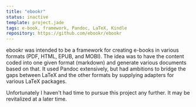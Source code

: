 ```yaml
---
title: "ebookr"
status: inactive
template: project.jade
tags: e-book, framework, Pandoc, LaTeX, Kindle
repository: https://github.com/ebookr/ebookr
---
```


ebookr was intended to be a framework for creating e-books in various formats (PDF, HTML, EPUB, and MOBI). The idea was to have the content coded into one given format (markdown) and generate various documents based on that. It used Pandoc extensively, but had ambitions to bridge the gaps between LaTeX and the other formats by supplying adapters for various LaTeX packages.

Unfortunately I haven't had time to pursue this project any further. It may be revitalized at a later time.